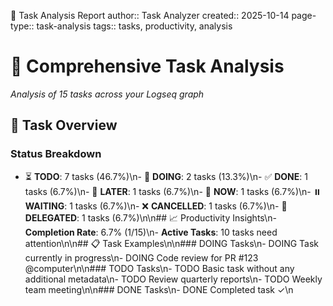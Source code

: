 📝 Task Analysis Report
author:: Task Analyzer
created:: 2025-10-14
page-type:: task-analysis
tags:: tasks, productivity, analysis

# 📝 Comprehensive Task Analysis

*Analysis of 15 tasks across your Logseq graph*

## 🎯 Task Overview

### Status Breakdown
- ⏳ **TODO**: 7 tasks (46.7%)\n- 🔄 **DOING**: 2 tasks (13.3%)\n- ✅ **DONE**: 1 tasks (6.7%)\n- 📅 **LATER**: 1 tasks (6.7%)\n- 🚨 **NOW**: 1 tasks (6.7%)\n- ⏸️ **WAITING**: 1 tasks (6.7%)\n- ❌ **CANCELLED**: 1 tasks (6.7%)\n- 👥 **DELEGATED**: 1 tasks (6.7%)\n\n## 📈 Productivity Insights\n- **Completion Rate**: 6.7% (1/15)\n- **Active Tasks**: 10 tasks need attention\n\n## 📋 Task Examples\n\n### DOING Tasks\n- DOING Task currently in progress\n- DOING Code review for PR #123 @computer\n\n### TODO Tasks\n- TODO Basic task without any additional metadata\n- TODO Review quarterly reports\n- TODO Weekly team meeting\n\n### DONE Tasks\n- DONE Completed task ✓\n